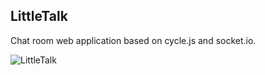 ## LittleTalk
Chat room web application based on cycle.js and socket.io.

![LittleTalk](https://raw.githubusercontent.com/SakuraAsh/LitleTalk/637e1abf4bc2f39bab0a54708982ad75c3f35037/logo.png)
